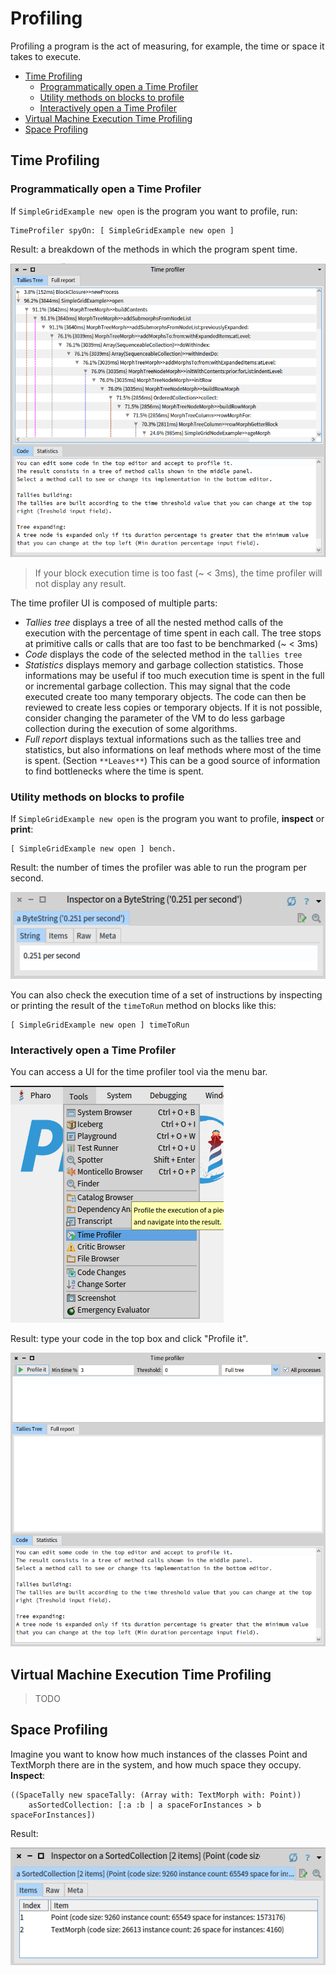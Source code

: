 # Profiling
Profiling a program is the act of measuring, for example, the time or space it takes to execute.

- [Time Profiling](#time-profiling)
  * [Programmatically open a Time Profiler](#programmatically-open-a-time-profiler)
  * [Utility methods on blocks to profile](#utility-methods-on-blocks-to-profile)
  * [Interactively open a Time Profiler](#interactively-open-a-time-profiler)
- [Virtual Machine Execution Time Profiling](#virtual-machine-execution-time-profiling)
- [Space Profiling](#space-profiling)

## Time Profiling
### Programmatically open a Time Profiler
If `SimpleGridExample new open` is the program you want to profile, run:
```Smalltalk
TimeProfiler spyOn: [ SimpleGridExample new open ]
```
Result: a breakdown of the methods in which the program spent time.

![image](Profiling_Image_TimeProfilerFromCommandLine.png)

> If your block execution time is too fast (~ < 3ms), the time profiler will not display any result.

The time profiler UI is composed of multiple parts:
- *Tallies tree* displays a tree of all the nested method calls of the execution with the percentage of time spent in each call. The tree stops at primitive calls or calls that are too fast to be benchmarked (~ < 3ms)
- *Code* displays the code of the selected method in the `tallies tree`
- *Statistics* displays memory and garbage collection statistics. Those informations may be useful if too much execution time is spent in the full or incremental garbage collection. This may signal that the code executed create too many temporary objects. The code can then be reviewed to create less copies or temporary objects. If it is not possible, consider changing the parameter of the VM to do less garbage collection during the execution of some algorithms.
- *Full report* displays textual informations such as the tallies tree and statistics, but also informations on leaf methods where most of the time is spent. (Section `**Leaves**`) This can be a good source of information to find bottlenecks where the time is spent.

### Utility methods on blocks to profile
If `SimpleGridExample new open` is the program you want to profile, **inspect** or **print**:

```Smalltalk
[ SimpleGridExample new open ] bench.
```

Result: the number of times the profiler was able to run the program per second.

![image](Profiling_Image_Bench.png)

You can also check the execution time of a set of instructions by inspecting or printing the result of the `timeToRun` method on blocks like this:

```Smalltalk
[ SimpleGridExample new open ] timeToRun
```

### Interactively open a Time Profiler
You can access a UI for the time profiler tool via the menu bar.

![image](Profiling_Image_TimeProfilerMenuItem.png)

Result: type your code in the top box and click "Profile it".

![image](Profiling_Image_TimeProfilerToolUI.png)

## Virtual Machine Execution Time Profiling
> TODO

## Space Profiling
Imagine you want to know how much instances of the classes Point and TextMorph there are in the system, and how much space they occupy. **Inspect**:
```Smalltalk
((SpaceTally new spaceTally: (Array with: TextMorph with: Point)) 
	asSortedCollection: [:a :b | a spaceForInstances > b spaceForInstances])
```
Result:

![image](Profiling_Image_SpaceTally.png)
